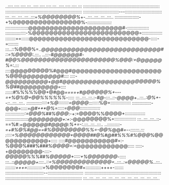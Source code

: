 ..::::.::::.::::.:::..::::.::::.::::.:::..::::.::::.::::.:::
::::::::::::::::::::::::::::::::::::::::::::::::::::::::::::
::::::::::::::::::::::::::::::::::::::::::::::::::::::::::::
::::::::::::::::::::::::::::---:::::::::::::::::::::::::::::
:::..:::..:::..:::..:::=*%@@@@@@@@%*+-..:::..:::..:::..:::..
:::::::::::::::::::-+%@@@@@@@@@@@@@@@@%*-:::::::::::::::::::
::::::::::::::::::*@@@@@@@@@@@@@@@@@@@@@@#-:::::::::::::::::
::::::::::::::::-%@@@@@@@@@@@@@@@@@@@@@@@@@=::::::::::::::::
::::::::==::::::@@@@@@@@@@@@@@@@@@@@@@@@@@@@-:::::-=::::::::
:::..::%@@@%=..*@@@@@@@@@@@@@@@@@@@@@@@@@@@@#::=%@@@@:.:::..
..:::-#@@@@@@#-#@@%@@@@@@@@@@@@@@@@@@@@@@%@@@:+@@@@@@%=:.:::
::::*@@@@@@@@@%#@@@#@@@@@@@@@@@@@@@@@@@@@%@@@*@@@@@@@@@#::::
::::-@@@@@@@@@@+@@#@@@@@@@@@@@@@@@@@@@@@@%%@##@@@@@@@@@=::::
::::::*#%%%%%@@+@#@@*====+#@@@@@@%+---=+%@%@+@@%%%%%%*-:::::
:::..:::..:::.:-*#@-:::..::-@@@@+..:::..:@%+--::..:::..:::..
::::::::::::::::+%@::::::::=@@@@*::::::::%@+::::::::::::::::
:::::::::::::::-@@@=:::::=*@#+**@%=:::::=@@@::::::::::::::::
::::::::::::::::=@@@%##%@@@*:-+:=@@@@%%@@@@+::::::::::::::::
::::::::::::::::::*@@@@@@@@+:+*:-@@@@@@@@%=:::::::::::::::::
:::..:::..:::..::-==%#:+@@@@*@@#@@@@*:*%+=-:.:::..:::..:::..
..::::::::::-=+#%@%#@@==#%@@@@@@@@%%=-@@%*@@#*=--:::::::.:::
:::::=%@@@@@@@@@@@@+@@@@##@%#@##%%%#%@@@*%@@@@@@@@@@@@+:::::
:::::#@@@@@@@@@@@#=:-%@@@%###%#*##%@@@@=:=*@@@@@@@@@@@@:::::
:::::-+@@@@@@@@*-::::-@@@@@%%%##%@@@@@+:::::+%@@@@@@@*-:::::
:::..::*@@@@@+::::..::=%@@@@@@@@@@@@@=..:::..:=@@@@@%..:::..
::::::::+++=::::::::::::=*%@@@@@@@#+::::::::::::++++-:::::::
::::::::::::::::::::::::::::::--::::::::::::::::::::::::::::
::::::::::::::::::::::::::::::::::::::::::::::::::::::::::::
::::::::::::::::::::::::::::::::::::::::::::::::::::::::::::
:::..:::..:::..:::..:::..:::..:::..:::..:::..:::..:::..:::..
